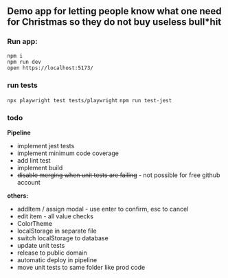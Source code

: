 ## **Demo app for letting people know what one need for Christmas so they do not buy useless bull\*hit**

### **Run app:**

`npm i`  
`npm run dev`  
`open https://localhost:5173/`

### **run tests**

`npx playwright test tests/playwright`
`npm run test-jest`

### **todo**

**Pipeline**

- implement jest tests
- implement minimum code coverage
- add lint test
- implement build
- ~~disable merging when unit tests are failing~~ - not possible for free github account

**others:**

- addItem / assign modal - use enter to confirm, esc to cancel
- edit item - all value checks
- ColorTheme
- localStorage in separate file
- switch localStorage to database
- update unit tests
- release to public domain
- automatic deploy in pipeline
- move unit tests to same folder like prod code
